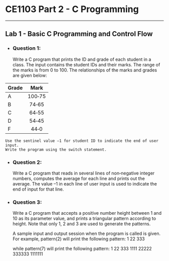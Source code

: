 # **CE1103 Part 2 - C Programming**
--- 


## **Lab 1 - Basic C Programming and Control Flow**

* ### Question 1:
    Write a C program that prints the ID and grade of each student in a class. The input contains the student IDs and their marks. 
    The range of the marks is from 0 to 100. The relationships of the marks and grades are given below:

| Grade         | Mark          |
| ------------- |:-------------:| 
| A             | 100‐75        | 
| B             | 74‐65         |
| C             | 64‐55         |
| D             | 54‐45         |
| F             | 44‐0          |
 
    Use the sentinel value –1 for student ID to indicate the end of user input.
    Write the program using the switch statement.


* ### Question 2:
    Write a C program that reads in several lines of non‐negative integer numbers, computes the average for each line and prints 
    out the average. The value –1 in each line of user input is used to indicate the end of input for that line.


* ### Question 3:
    Write a C program that accepts a positive number height between 1 and 10 as its parameter value, and prints a triangular pattern 
    according to height. Note that only 1, 2 and 3 are used to generate the patterns. 
    
    A sample input and output session when the program is called is given. For example, pattern(2) will print the following pattern:
    1
    22
    333


    while pattern(7) will print the following pattern:
    1
    22
    333
    1111
    22222
    333333
    1111111


